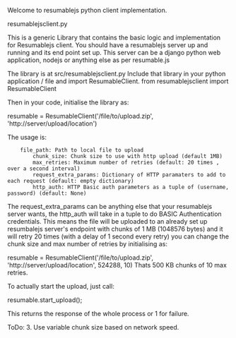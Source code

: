 Welcome to resumablejs python client implementation.

resumablejsclient.py

This is a generic Library that contains the basic logic and implementation for Resumablejs client.
You should have a resumablejs server up and running and its end point set up. This server can be a django python web application, nodejs or anything else as per resumable.js 

The library is at src/resumablejsclient.py 
Include that library in your python application / file and import ResumableClient.
from resumablejsclient import ResumableClient

Then in your code, initialise the library as: 

resumable = ResumableClient('/file/to/upload.zip', 'http://server/upload/location') 

The usage is:

	    file_path: Path to local file to upload
            chunk_size: Chunk size to use with http upload (default 1MB)
            max_retries: Maximum number of retries (default: 20 times , over a second interval)
            request_extra_params: Dictionary of HTTP paramaters to add to each request (default: empty dictionary)
            http_auth: HTTP Basic auth parameters as a tuple of (username, password) (default: None)

The request_extra_params can be anything else that your resumablejs server wants, the http_auth will take in a tuple to do BASIC Authentication credentials. 
This means the file will be uploaded to an already set up resumbalejs server's endpoint with chunks of 1 MB (1048576 bytes) and it will retry 20 times (with a delay of 1 second every retry)
you can change the chunk size and max number of retries by initialising as:

resumable = ResumableClient('/file/to/upload.zip', 'http://server/upload/location', 524288, 10) 
Thats 500 KB chunks of 10 max retries.

To actually start the upload, just call:

resumable.start_upload();

This returns the response of the whole process or 1 for failure. 

ToDo:
3. Use variable chunk size based on network speed. 

